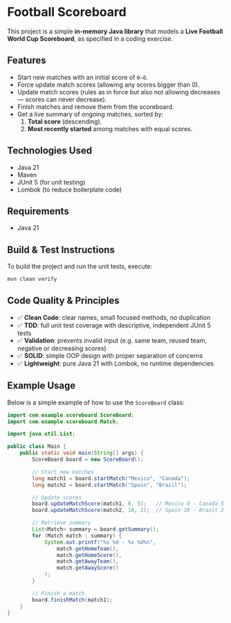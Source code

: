 # Football Scoreboard

This project is a simple **in-memory Java library** that models a **Live Football World Cup Scoreboard**, as specified in a coding exercise.

## Features

- Start new matches with an initial score of `0–0`.
- Force update match scores (allowing any scores bigger than 0).
- Update match scores (rules as in force but also not allowing decreases — scores can never decrease).
- Finish matches and remove them from the scoreboard.
- Get a live summary of ongoing matches, sorted by:
  1. **Total score** (descending).
  2. **Most recently started** among matches with equal scores.

## Technologies Used

- Java 21
- Maven
- JUnit 5 (for unit testing)
- Lombok (to reduce boilerplate code)

## Requirements

- Java 21

## Build & Test Instructions

To build the project and run the unit tests, execute:

```bash
mvn clean verify
```
## Code Quality & Principles

- ✅ **Clean Code**: clear names, small focused methods, no duplication
- ✅ **TDD**: full unit test coverage with descriptive, independent JUnit 5 tests
- ✅ **Validation**: prevents invalid input (e.g. same team, reused team, negative or decreasing scores)
- ✅ **SOLID**: simple OOP design with proper separation of concerns
- ✅ **Lightweight**: pure Java 21 with Lombok, no runtime dependencies

## Example Usage

Below is a simple example of how to use the `ScoreBoard` class:

```java
import com.example.scoreboard.ScoreBoard;
import com.example.scoreboard.Match;

import java.util.List;

public class Main {
    public static void main(String[] args) {
        ScoreBoard board = new ScoreBoard();

        // Start new matches
        long match1 = board.startMatch("Mexico", "Canada");
        long match2 = board.startMatch("Spain", "Brazil");

        // Update scores
        board.updateMatchScore(match1, 0, 5);   // Mexico 0 - Canada 5
        board.updateMatchScore(match2, 10, 2);  // Spain 10 - Brazil 2

        // Retrieve summary
        List<Match> summary = board.getSummary();
        for (Match match : summary) {
            System.out.printf("%s %d - %s %d%n",
                match.getHomeTeam(),
                match.getHomeScore(),
                match.getAwayTeam(),
                match.getAwayScore()
            );
        }

        // Finish a match
        board.finishMatch(match1);
    }
}
